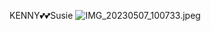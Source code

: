 KENNY💕💕Susie
![IMG_20230507_100733.jpeg](https://s1.imagehub.cc/images/2023/05/07/IMG_20230507_100733.jpeg)
